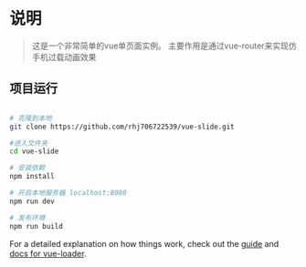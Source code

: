 # 说明

> 这是一个非常简单的vue单页面实例。
> 主要作用是通过vue-router来实现仿手机过载动画效果

## 项目运行

``` bash

# 克隆到本地
git clone https://github.com/rhj706722539/vue-slide.git

#进入文件夹
cd vue-slide

# 安装依赖
npm install

# 开启本地服务器 localhost:8080
npm run dev

# 发布环境
npm run build

```

For a detailed explanation on how things work, check out the [guide](http://vuejs-templates.github.io/webpack/) and [docs for vue-loader](http://vuejs.github.io/vue-loader).
